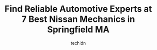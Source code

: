 ---
layout: ampstory
image: https://images.unsplash.com/photo-1576933694662-fd6790fe98e9?ixlib=rb-4.0.3&ixid=MnwxMjA3fDB8MHxwaG90by1wYWdlfHx8fGVufDB8fHx8&auto=format&fit=crop&w=640&h=853&q=80
author: techidn
featured: false
description: Looking for reliable and skilled Nissan Mechanic in Springfield MA, USA? Your search ends here with the 7 best Nissan Mechanic in town. With their expertise and commitment to delivering exce
title: Find Reliable Automotive Experts at 7 Best Nissan Mechanics in Springfield MA
cover:
   title: Find Reliable Automotive Experts at 7 Best Nissan Mechanics in Springfield MA
   subtitle: Rickpate
   background: https://images.unsplash.com/photo-1576933694662-fd6790fe98e9?ixlib=rb-4.0.3&ixid=MnwxMjA3fDB8MHxwaG90by1wYWdlfHx8fGVufDB8fHx8&auto=format&fit=crop&w=640&h=853&q=80

pages: 
 - layout: thirds
   top: <h1>#1 Pena Lopez Auto Repair (PLAR)</h1>
   bottom: "<p>The staff is highly qualified and the customer service is just amazing. I recommend this auto repair for those who are looking for a reliable, high quality service at a g</p>"
   background: https://www.knot35.com/toplist/wp-content/uploads/2023/06/best-nissan-mechanic-1-in-springfield-ma-1685835535.jpeg
   backgroundblur: true
 - layout: thirds
   top: <h1>#2 Jimmys Auto Service</h1>
   bottom: "<p>199 Laconia St, Springfield, MA 01129, United States</p>"
   background: https://www.knot35.com/toplist/wp-content/uploads/2023/06/best-nissan-mechanic-2-in-springfield-ma-1685835536.jpeg
   cta:
      link: https://www.knot35.com/toplist/find-reliable-automotive-experts-at-7-best-nissan-mechanics-in-springfield-ma/
      text: Find Reliable Automotive Experts at 7 Best Nissan Mechanics in Springfield MA
 - layout: thirds
   top: <h1>#3 Petys Auto Repair</h1>
   bottom: "<p>2495 Main St, Springfield, MA 01107, United States</p>"
   background: https://www.knot35.com/toplist/wp-content/uploads/2023/06/best-nissan-mechanic-3-in-springfield-ma-1685835537.jpeg
   cta:
      link: https://www.knot35.com/toplist/find-reliable-automotive-experts-at-7-best-nissan-mechanics-in-springfield-ma/
      text: Find Reliable Automotive Experts at 7 Best Nissan Mechanics in Springfield MA
 - layout: thirds
   top: <h1>#4 Bings Auto Service</h1>
   bottom: "<p>512 St James Ave, Springfield, MA 01109, United States</p>"
   background: https://images.unsplash.com/photo-1541356665065-22676f35dd40?ixlib=rb-4.0.3&ixid=MnwxMjA3fDB8MHxwaG90by1wYWdlfHx8fGVufDB8fHx8&auto=format&fit=crop&w=640&h=853&q=80
   cta:
      link: https://www.knot35.com/toplist/find-reliable-automotive-experts-at-7-best-nissan-mechanics-in-springfield-ma/
      text: Find Reliable Automotive Experts at 7 Best Nissan Mechanics in Springfield MA
 - layout: thirds
   top: <h1>#5 Justos Auto Repair</h1>
   bottom: "<p>521 State St, Springfield, MA 01109, United States</p>"
   background: https://images.unsplash.com/photo-1527067829737-402993088e6b?ixlib=rb-4.0.3&ixid=MnwxMjA3fDB8MHxwaG90by1wYWdlfHx8fGVufDB8fHx8&auto=format&fit=crop&w=640&h=853&q=80
   cta:
      link: https://www.knot35.com/toplist/find-reliable-automotive-experts-at-7-best-nissan-mechanics-in-springfield-ma/
      text: Find Reliable Automotive Experts at 7 Best Nissan Mechanics in Springfield MA
 - layout: thirds
   top: <h1>#6 Main Street Auto Service</h1>
   bottom: "<p>77 Main St, Springfield, MA 01151, United States</p>"
   background: https://images.unsplash.com/photo-1615749413727-825b59a857b5?ixlib=rb-4.0.3&ixid=MnwxMjA3fDB8MHxwaG90by1wYWdlfHx8fGVufDB8fHx8&auto=format&fit=crop&w=640&h=853&q=80
   cta:
      link: https://www.knot35.com/toplist/find-reliable-automotive-experts-at-7-best-nissan-mechanics-in-springfield-ma/
      text: Find Reliable Automotive Experts at 7 Best Nissan Mechanics in Springfield MA
 - layout: thirds
   top: <h1>#7 Taylor Auto Service</h1>
   bottom: "<p>160 Taylor St, Springfield, MA 01105, United States</p>"
   background: https://images.unsplash.com/photo-1564951434112-64d74cc2a2d7?ixlib=rb-4.0.3&ixid=MnwxMjA3fDB8MHxwaG90by1wYWdlfHx8fGVufDB8fHx8&auto=format&fit=crop&w=640&h=853&q=80
   cta:
      link: https://www.knot35.com/toplist/find-reliable-automotive-experts-at-7-best-nissan-mechanics-in-springfield-ma/
      text: Find Reliable Automotive Experts at 7 Best Nissan Mechanics in Springfield MA
 - layout: thirds
   middle: Continue reading...
   background: https://images.unsplash.com/photo-1524169358666-79f22534bc6e?ixlib=rb-4.0.3&ixid=MnwxMjA3fDB8MHxwaG90by1wYWdlfHx8fGVufDB8fHx8&auto=format&fit=crop&w=640&h=853&q=80
   cta:
      link: https://www.knot35.com/toplist/find-reliable-automotive-experts-at-7-best-nissan-mechanics-in-springfield-ma/
      text: Find Reliable Automotive Experts at 7 Best Nissan Mechanics in Springfield MA
      
---
